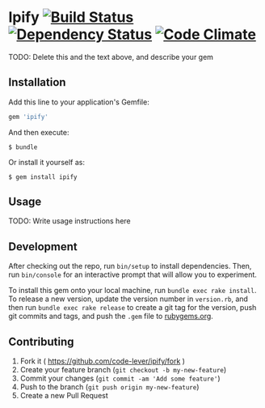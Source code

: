 # Ipify [![Build Status](https://travis-ci.org/code-lever/ipify-gem.png)](https://travis-ci.org/code-lever/ipify-gem) [![Dependency Status](https://gemnasium.com/code-lever/ipify-gem.png)](https://gemnasium.com/code-lever/ipify-gem) [![Code Climate](https://codeclimate.com/github/code-lever/ipify-gem.png)](https://codeclimate.com/github/code-lever/ipify-gem)

TODO: Delete this and the text above, and describe your gem

## Installation

Add this line to your application's Gemfile:

```ruby
gem 'ipify'
```

And then execute:

    $ bundle

Or install it yourself as:

    $ gem install ipify

## Usage

TODO: Write usage instructions here

## Development

After checking out the repo, run `bin/setup` to install dependencies. Then, run `bin/console` for an interactive prompt that will allow you to experiment.

To install this gem onto your local machine, run `bundle exec rake install`. To release a new version, update the version number in `version.rb`, and then run `bundle exec rake release` to create a git tag for the version, push git commits and tags, and push the `.gem` file to [rubygems.org](https://rubygems.org).

## Contributing

1. Fork it ( https://github.com/code-lever/ipify/fork )
2. Create your feature branch (`git checkout -b my-new-feature`)
3. Commit your changes (`git commit -am 'Add some feature'`)
4. Push to the branch (`git push origin my-new-feature`)
5. Create a new Pull Request
